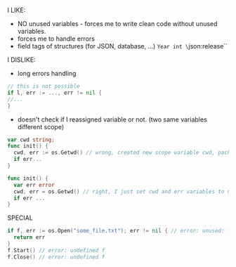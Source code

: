 I LIKE:
* NO unused variables - forces me to write clean code without unused variables.
* forces me to handle errors
* field tags of structures (for JSON, database, ...) `Year int \`json:release\``

I DISLIKE:
* long errors handling
```go
// this is not possible
if l, err := ..., err != nil {
//...
}
```
* doesn't check if I reassigned variable or not. (two same variables different scope)
```go
var cwd string;
func init() {
  cwd, err := os.Getwd() // wrong, created new scope wariable cwd, package level cwd not changed
  if err...
}

func init() {
  var err error
  cwd, err = os.Getwd() // right, I just set cwd and err variables to new values, not created new one
  if err ...
}
```

SPECIAL
```go
if f, err := os.Open("some_file.txt"); err != nil { // error: unused: f
  return err
}
f.Start() // error: undefined f
f.Close() // error: undefined f
```